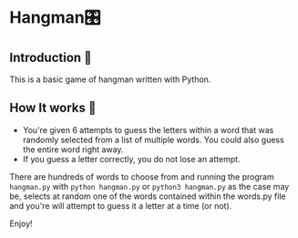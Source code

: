 # Hangman🎛️

## Introduction :eyes: 
This is a basic game of hangman written with Python.

## How It works :rocket:

* You're given 6 attempts to guess the letters within a word
 that was randomly selected from a list of multiple words.
 You could also guess the entire word right away.
* If you guess a letter correctly, you do not lose an attempt. 

There are hundreds of words to choose from and running the program ```hangman.py```
 with ```python hangman.py``` or ```python3 hangman.py``` as the case may be,
 selects at random one of the words contained within the words.py file and you're
 will attempt to guess it a letter at a time (or not).

Enjoy!